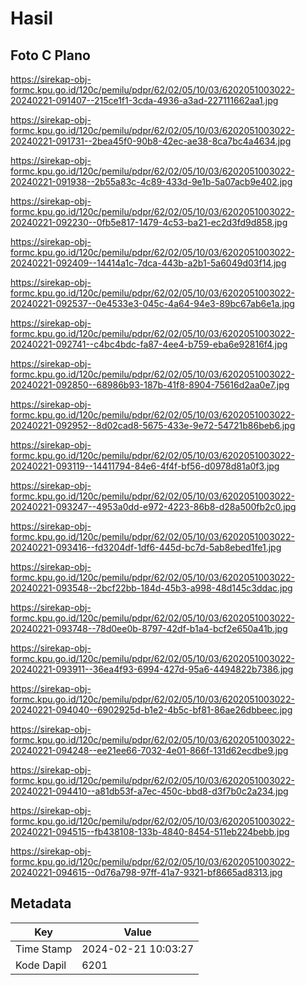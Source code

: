 # Hasil

## Foto C Plano

https://sirekap-obj-formc.kpu.go.id/120c/pemilu/pdpr/62/02/05/10/03/6202051003022-20240221-091407--215ce1f1-3cda-4936-a3ad-227111662aa1.jpg

https://sirekap-obj-formc.kpu.go.id/120c/pemilu/pdpr/62/02/05/10/03/6202051003022-20240221-091731--2bea45f0-90b8-42ec-ae38-8ca7bc4a4634.jpg

https://sirekap-obj-formc.kpu.go.id/120c/pemilu/pdpr/62/02/05/10/03/6202051003022-20240221-091938--2b55a83c-4c89-433d-9e1b-5a07acb9e402.jpg

https://sirekap-obj-formc.kpu.go.id/120c/pemilu/pdpr/62/02/05/10/03/6202051003022-20240221-092230--0fb5e817-1479-4c53-ba21-ec2d3fd9d858.jpg

https://sirekap-obj-formc.kpu.go.id/120c/pemilu/pdpr/62/02/05/10/03/6202051003022-20240221-092409--14414a1c-7dca-443b-a2b1-5a6049d03f14.jpg

https://sirekap-obj-formc.kpu.go.id/120c/pemilu/pdpr/62/02/05/10/03/6202051003022-20240221-092537--0e4533e3-045c-4a64-94e3-89bc67ab6e1a.jpg

https://sirekap-obj-formc.kpu.go.id/120c/pemilu/pdpr/62/02/05/10/03/6202051003022-20240221-092741--c4bc4bdc-fa87-4ee4-b759-eba6e92816f4.jpg

https://sirekap-obj-formc.kpu.go.id/120c/pemilu/pdpr/62/02/05/10/03/6202051003022-20240221-092850--68986b93-187b-41f8-8904-75616d2aa0e7.jpg

https://sirekap-obj-formc.kpu.go.id/120c/pemilu/pdpr/62/02/05/10/03/6202051003022-20240221-092952--8d02cad8-5675-433e-9e72-54721b86beb6.jpg

https://sirekap-obj-formc.kpu.go.id/120c/pemilu/pdpr/62/02/05/10/03/6202051003022-20240221-093119--14411794-84e6-4f4f-bf56-d0978d81a0f3.jpg

https://sirekap-obj-formc.kpu.go.id/120c/pemilu/pdpr/62/02/05/10/03/6202051003022-20240221-093247--4953a0dd-e972-4223-86b8-d28a500fb2c0.jpg

https://sirekap-obj-formc.kpu.go.id/120c/pemilu/pdpr/62/02/05/10/03/6202051003022-20240221-093416--fd3204df-1df6-445d-bc7d-5ab8ebed1fe1.jpg

https://sirekap-obj-formc.kpu.go.id/120c/pemilu/pdpr/62/02/05/10/03/6202051003022-20240221-093548--2bcf22bb-184d-45b3-a998-48d145c3ddac.jpg

https://sirekap-obj-formc.kpu.go.id/120c/pemilu/pdpr/62/02/05/10/03/6202051003022-20240221-093748--78d0ee0b-8797-42df-b1a4-bcf2e650a41b.jpg

https://sirekap-obj-formc.kpu.go.id/120c/pemilu/pdpr/62/02/05/10/03/6202051003022-20240221-093911--36ea4f93-6994-427d-95a6-4494822b7386.jpg

https://sirekap-obj-formc.kpu.go.id/120c/pemilu/pdpr/62/02/05/10/03/6202051003022-20240221-094040--6902925d-b1e2-4b5c-bf81-86ae26dbbeec.jpg

https://sirekap-obj-formc.kpu.go.id/120c/pemilu/pdpr/62/02/05/10/03/6202051003022-20240221-094248--ee21ee66-7032-4e01-866f-131d62ecdbe9.jpg

https://sirekap-obj-formc.kpu.go.id/120c/pemilu/pdpr/62/02/05/10/03/6202051003022-20240221-094410--a81db53f-a7ec-450c-bbd8-d3f7b0c2a234.jpg

https://sirekap-obj-formc.kpu.go.id/120c/pemilu/pdpr/62/02/05/10/03/6202051003022-20240221-094515--fb438108-133b-4840-8454-511eb224bebb.jpg

https://sirekap-obj-formc.kpu.go.id/120c/pemilu/pdpr/62/02/05/10/03/6202051003022-20240221-094615--0d76a798-97ff-41a7-9321-bf8665ad8313.jpg


## Metadata

| Key        | Value               |
| ---------- | ------------------- |
| Time Stamp | 2024-02-21 10:03:27 |
| Kode Dapil | 6201                |




